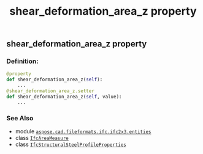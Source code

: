 ﻿---
title: shear_deformation_area_z property
second_title: Aspose.CAD for Python via .NET API References
description: 
type: docs
weight: 290
url: /python-net/aspose.cad.fileformats.ifc.ifc2x3.entities/ifcstructuralsteelprofileproperties/shear_deformation_area_z/
is_root: false
---

## shear_deformation_area_z property

### Definition:
```python
@property
def shear_deformation_area_z(self):
    ...
@shear_deformation_area_z.setter
def shear_deformation_area_z(self, value):
    ...
```

### See Also
* module [`aspose.cad.fileformats.ifc.ifc2x3.entities`](../../)
* class [`IfcAreaMeasure`](/cad/python-net/aspose.cad.fileformats.ifc.ifc2x3.types/ifcareameasure)
* class [`IfcStructuralSteelProfileProperties`](/cad/python-net/aspose.cad.fileformats.ifc.ifc2x3.entities/ifcstructuralsteelprofileproperties)
